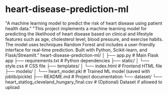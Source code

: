 # heart-disease-prediction-ml
"A machine learning model to predict the risk of heart disease using patient health data."
"This project implements a machine learning model for predicting the likelihood of heart disease based on clinical and lifestyle features such as age, cholesterol level, blood pressure, and exercise habits. The model uses techniques  Random Forest and includes a user-friendly interface for real-time prediction. Built with Python, Scikit-learn, and Flask/Streamlit."
heart-disease-prediction-ml/
│
├── app.py                 # Main Flask app
├── requirements.txt       # Python dependencies
├── static/
│   └── style.css          # CSS file
├── templates/
│   └── index.html         # Frontend HTML file
├── models/
│   └── heart_model.pkl    # Trained ML model (saved with joblib/pickle)
├── README.md              # Project documentation
└── dataset/
    └── heart_statlog_cleveland_hungary_final.csv    # (Optional) Dataset if allowed to upload
